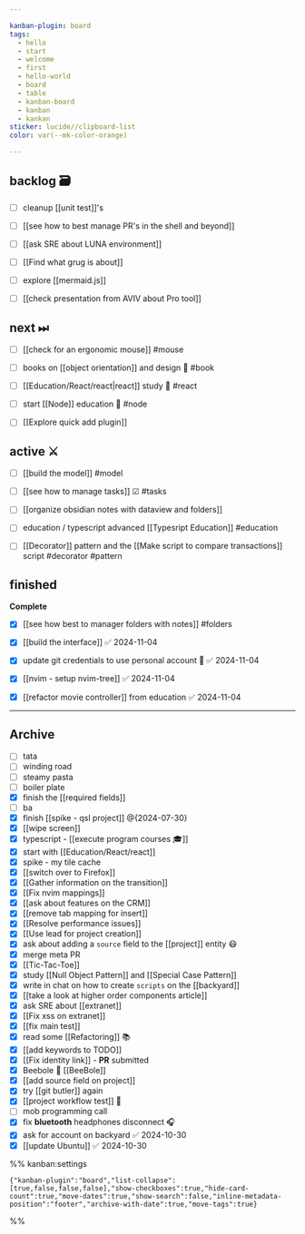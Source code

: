 ```yaml
---

kanban-plugin: board
tags:
  - hello
  - start
  - welcome
  - first
  - hello-world
  - board
  - table
  - kanban-board
  - kanban
  - kankan
sticker: lucide//clipboard-list
color: var(--mk-color-orange)

---
```


## backlog 🗃

- [ ] cleanup [[unit test]]'s
- [ ] [[see how to best manage PR's in the shell and beyond]]
- [ ] [[ask SRE about LUNA environment]]
- [ ] [[Find what grug is about]]
- [ ] explore [[mermaid.js]]
- [ ] [[check presentation from AVIV about Pro tool]]


## next ⏭

- [ ] [[check for an ergonomic mouse]] #mouse
- [ ] books on [[object orientation]] and design 📘 #book
- [ ] [[Education/React/react|react]] study 🎒 #react
- [ ] start [[Node]] education 🏫 #node
- [ ] [[Explore quick add plugin]]


## active ⚔

- [ ] [[build the model]] #model
- [ ] [[see how to manage tasks]] ☑ #tasks
- [ ] [[organize obsidian notes with dataview and folders]]
- [ ] education / typescript advanced [[Typesript Education]] #education
- [ ] [[Decorator]] pattern and the [[Make script to compare transactions]] script #decorator #pattern


## finished

**Complete**
- [x] [[see how best to manager folders with notes]] #folders
- [x] [[build the interface]] ✅ 2024-11-04
- [x] update git credentials to use personal account 🐙 ✅ 2024-11-04
- [x] [[nvim - setup nvim-tree]] ✅ 2024-11-04
- [x] [[refactor movie controller]] from education ✅ 2024-11-04


***

## Archive

- [ ] tata
- [ ] winding road
- [ ] steamy pasta
- [ ] boiler plate
- [x] finish the [[required fields]]
- [ ] ba
- [x] finish [[spike - qsl project]] @{2024-07-30}
- [x] [[wipe screen]]
- [x] typescript - [[execute program courses 🎓]]
- [x] start with [[Education/React/react]]
- [x] spike - my tile cache
- [x] [[switch over to Firefox]]
- [x] [[Gather information on the transition]]
- [x] [[Fix nvim mappings]]
- [x] [[ask about features on the CRM]]
- [x] [[remove tab mapping for insert]]
- [x] [[Resolve performance issues]]
- [x] [[Use lead for project creation]]
- [x] ask about adding a `source` field to the [[project]] entity 😷
- [x] merge meta PR
- [x] [[Tic-Tac-Toe]]
- [x] study [[Null Object Pattern]] and [[Special Case Pattern]]
- [x] write in chat on how to create `scripts` on the [[backyard]]
- [x] [[take a look at higher order components article]]
- [x] ask SRE about [[extranet]]
- [x] [[Fix xss on extranet]]
- [x] [[fix main test]]
- [x] read some [[Refactoring]] 📚
- [x] [[add keywords to TODO]]
- [x] [[Fix identity link]] - **PR** submitted
- [x] Beebole 🐝 [[BeeBole]]
- [x] [[add source field on project]]
- [x] try [[git butler]] again
- [x] [[project workflow test]] 🧪
- [ ] mob programming call
- [x] fix **bluetooth** headphones disconnect 🎧
- [x] ask for account on backyard ✅ 2024-10-30
- [x] [[update Ubuntu]] ✅ 2024-10-30

%% kanban:settings
```
{"kanban-plugin":"board","list-collapse":[true,false,false,false],"show-checkboxes":true,"hide-card-count":true,"move-dates":true,"show-search":false,"inline-metadata-position":"footer","archive-with-date":true,"move-tags":true}
```
%%